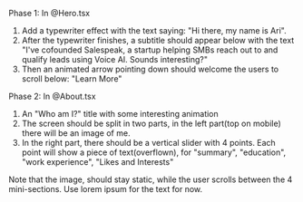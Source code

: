 Phase 1:
In @Hero.tsx
1. Add a typewriter effect with the text saying: "Hi there, my name is Ari".
2. After the typewriter finishes, a subtitle should appear below with the text "I've cofounded Salespeak, a startup helping SMBs reach out to and qualify leads using Voice AI. Sounds interesting?"
3. Then an animated arrow pointing down should welcome the users to scroll below: "Learn More"

Phase 2:
In @About.tsx
1. An "Who am I?" title with some interesting animation
2. The screen should be split in two parts, in the left part(top on mobile) there will be an image of me. 
3. In the right part, there should be a vertical slider with 4 points. Each point will show a piece of text(overflown), for "summary", "education", "work experience", "Likes and Interests"

Note that the image, should stay static, while the user scrolls between the 4 mini-sections. Use lorem ipsum for the text for now.